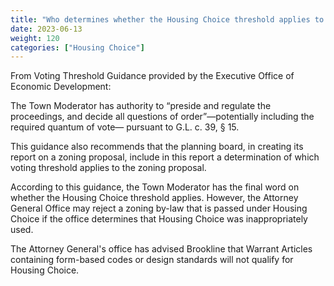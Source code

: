 ```yaml
---
title: "Who determines whether the Housing Choice threshold applies to a warrant article?"
date: 2023-06-13
weight: 120
categories: ["Housing Choice"]
---
```


From Voting Threshold Guidance provided by the Executive Office of Economic Development:
 
The Town Moderator has authority to “preside and regulate the proceedings, and decide 
all questions of order”—potentially including the required quantum of vote—
pursuant to G.L. c. 39, § 15.

This guidance also recommends that the planning board, in creating its report on a zoning proposal, include in this report a determination of which voting threshold applies to the zoning proposal. 

According to this guidance, the Town Moderator has the final word on whether the Housing Choice threshold applies. However, the Attorney General Office may reject a zoning by-law that is passed under Housing Choice if the office determines that Housing Choice was inappropriately used.

The Attorney General's office has advised Brookline that Warrant Articles containing form-based codes or design standards will not qualify for Housing Choice.
